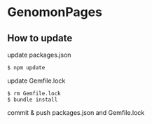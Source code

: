 # GenomonPages

## How to update

update packages.json
```
$ npm update
```

update Gemfile.lock
```
$ rm Gemfile.lock
$ bundle install
```

commit & push packages.json and Gemfile.lock

